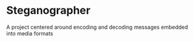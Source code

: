 # Steganographer
A project centered around encoding and decoding messages embedded into media formats
